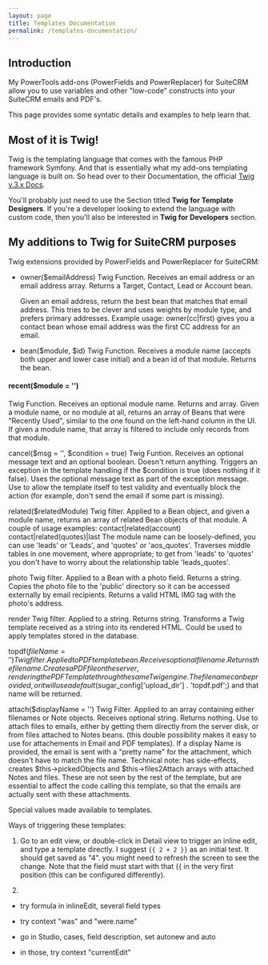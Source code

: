 ```yaml
---
layout: page
title: Templates Documentation
permalink: /templates-documentation/
---
```


## Introduction

My PowerTools add-ons (PowerFields and PowerReplacer) for SuiteCRM allow you to use variables and other "low-code" constructs into 
your SuiteCRM emails and PDF's.

This page provides some syntatic details and examples to help learn that.

## Most of it is Twig!

Twig is the templating language that comes with the famous PHP framework Symfony. And that is essentially what my add-ons templating 
language is built on. So head over to their Documentation, the official [Twig v.3.x Docs](https://twig.symfony.com/doc/3.x/).

You'll probably just need to use the Section titled **Twig for Template Designers**. If you're a developer looking to extend the 
language with custom code, then you'll also be interested in **Twig for Developers** section.

## My additions to Twig for SuiteCRM purposes


Twig extensions provided by PowerFields and PowerReplacer for SuiteCRM:

* owner($emailAddress)
  Twig Function. Receives an email address or an email address array. Returns a Target, Contact, Lead or Account bean.

  Given an email address, return the best bean that matches that email address. This tries to be clever and uses weights by module type, and prefers primary addresses. Example usage: owner(cc|first) gives you a contact bean whose email address was the first CC address for an email.

- bean($module, $id)
  Twig Function. Receives a module name (accepts both upper and lower case initial) and a bean id of that module. Returns the bean.

#### recent($module = '')
  Twig Function. Receives an optional module name. Returns and array.
  Given a module name, or no module at all, returns an array of Beans that were "Recently Used", similar to the one found on the left-hand column in the UI. If given a module name, that array is filtered to include only records from that module.
  
cancel($msg = '', $condition = true)
  Twig Funtion. Receives an optional message text and an optional boolean. Doesn't return anything.
  Triggers an exception in the template handling if the $condition is true (does nothing if it false). Uses the optional message text as part of the exception message. Use to allow the template itself to test validity and eventually block the action (for example, don't send the email if some part is missing).

related($relatedModule)
   Twig filter. Applied to a Bean object, and given a module name, returns an array of related Bean objects of that module.
   A couple of usage examples: contact|related(account)      contact|related(quotes)|last
   The module name can be loosely-defined, you can use 'leads' or 'Leads', and 'quotes' or 'aos_quotes'.
   Traverses middle tables in one movement, where appropriate; to get from 'leads' to 'quotes' you don't have to worry about the relationship table 'leads_quotes'. 
   
photo
   Twig filter. Applied to a Bean with a photo field. Returns a string.
   Copies the photo file to the 'public' directory so it can be accessed externally by email recipients. Returns a valid HTML IMG tag with the photo's address.
   
render
   Twig filter. Applied to a string. Returns string.
   Transforms a Twig template received as a string into its rendered HTML. Could be used to apply templates stored in the database.

topdf($fileName = '')
   Twig filter. Applied to PDF template bean. Receives optional file name. Returns the filename.
   Creates a PDF file on the server, rendering the PDF Template through the same Twig engine.
   The filename can be provided, or it will use a default ($sugar_config['upload_dir'] . 'topdf.pdf';) and that name will be returned.
   
attach($displayName = '') 
   Twig Filter. Applied to an array containing either filenames or Note objects. Receives optional string. Returns nothing.
   Use to attach files to emails, either by getting them directly from the server disk, or from files attached to Notes beans.
   (this double possibility makes it easy to use for attachements in Email and PDF templates).
   If a display Name is provided, the email is sent with a "pretty name" for the attachment, which doesn't have to match the file name.
   Technical note: has side-effects, creates $this->pickedObjects and $this->files2Attach arrays with attached Notes and files. These are not seen by the rest of the template, but are essential to affect the code calling this template, so that the emails are actually sent with these attachments.

Special values made available to templates. 

Ways of triggering these templates:

1. Go to an edit view, or double-click in Detail view to trigger an inline edit, and type a template directly. I suggest `{{ 2 + 2 }}` as an initial test. It should get saved as "4". you might need to refresh the screen to see the change. Note that the field must start with that {{ in the very first position (this can be configured differently).

2. 



- try formula in inlineEdit, several field types

- try context "was" and "were.name"

- go in Studio, cases, field description, set autonew and auto

- in those, try context "currentEdit"

